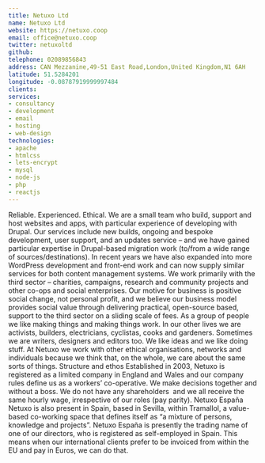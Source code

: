 ```yaml
---
title: Netuxo Ltd
name: Netuxo Ltd
website: https://netuxo.coop
email: office@netuxo.coop
twitter: netuxoltd
github: 
telephone: 02089856843
address: CAN Mezzanine,49-51 East Road,London,United Kingdom,N1 6AH
latitude: 51.5284201
longitude: -0.08787919999997484
clients:
services:
- consultancy
- development
- email
- hosting
- web-design
technologies:
- apache
- htmlcss
- lets-encrypt
- mysql
- node-js
- php
- reactjs
---
```


Reliable. Experienced. Ethical.
We are a small team who build, support and host websites and apps, with particular experience of developing with Drupal.
Our services include new builds, ongoing and bespoke development, user support, and an updates service – and we have gained particular expertise in Drupal-based migration work (to/from a wide range of sources/destinations).
In recent years we have also expanded into more WordPress development and front-end work and can now supply similar services for both content management systems.
We work primarily with the third sector – charities, campaigns, research and community projects and other co-ops and social enterprises. Our motive for business is positive social change, not personal profit, and we believe our business model provides social value through delivering practical, open-source based, support to the third sector on a sliding scale of fees.
As a group of people we like making things and making things work. In our other lives we are activists, builders, electricians, cyclistas, cooks and gardeners. Sometimes we are writers, designers and editors too. We like ideas and we like doing stuff. At Netuxo we work with other ethical organisations, networks and individuals because we think that, on the whole, we care about the same sorts of things.
Structure and ethos
Established in 2003, Netuxo is registered as a limited company in England and Wales and our company rules define us as a workers’ co-operative. We make decisions together and without a boss. We do not have any shareholders  and we all receive the same hourly wage, irrespective of our roles (pay parity).
Netuxo España
Netuxo is also present in Spain, based in Sevilla, within Tramallol, a value-based co-working space that defines itself as “a mixture of persons, knowledge and projects”. Netuxo España is presently the trading name of one of our directors, who is registered as self-employed in Spain. This means when our international clients prefer to be invoiced from within the EU and pay in Euros, we can do that.